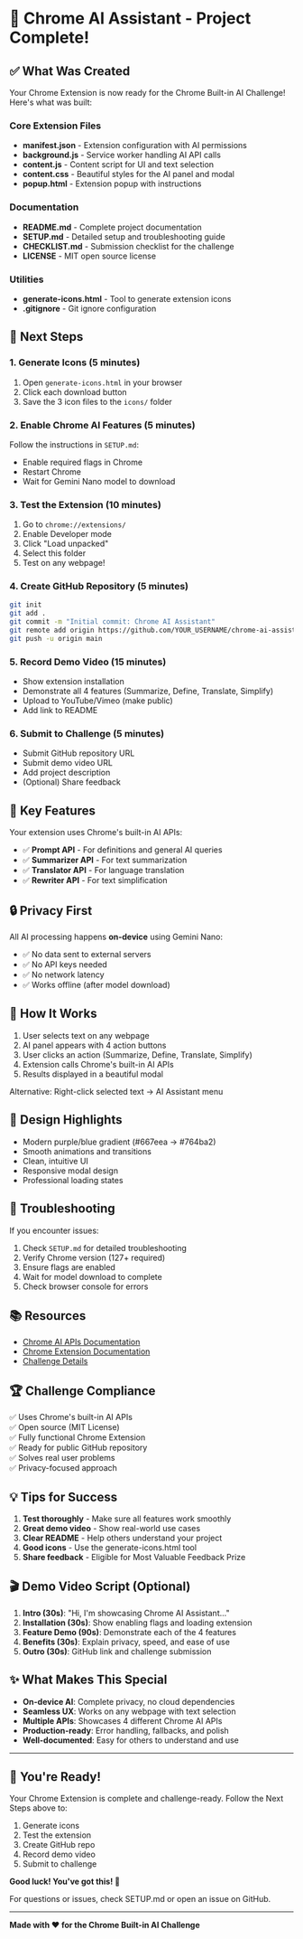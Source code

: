 # 🎉 Chrome AI Assistant - Project Complete!

## ✅ What Was Created

Your Chrome Extension is now ready for the Chrome Built-in AI Challenge! Here's what was built:

### Core Extension Files
- **manifest.json** - Extension configuration with AI permissions
- **background.js** - Service worker handling AI API calls
- **content.js** - Content script for UI and text selection
- **content.css** - Beautiful styles for the AI panel and modal
- **popup.html** - Extension popup with instructions

### Documentation
- **README.md** - Complete project documentation
- **SETUP.md** - Detailed setup and troubleshooting guide
- **CHECKLIST.md** - Submission checklist for the challenge
- **LICENSE** - MIT open source license

### Utilities
- **generate-icons.html** - Tool to generate extension icons
- **.gitignore** - Git ignore configuration

## 🚀 Next Steps

### 1. Generate Icons (5 minutes)
1. Open `generate-icons.html` in your browser
2. Click each download button
3. Save the 3 icon files to the `icons/` folder

### 2. Enable Chrome AI Features (5 minutes)
Follow the instructions in `SETUP.md`:
- Enable required flags in Chrome
- Restart Chrome
- Wait for Gemini Nano model to download

### 3. Test the Extension (10 minutes)
1. Go to `chrome://extensions/`
2. Enable Developer mode
3. Click "Load unpacked"
4. Select this folder
5. Test on any webpage!

### 4. Create GitHub Repository (5 minutes)
```bash
git init
git add .
git commit -m "Initial commit: Chrome AI Assistant"
git remote add origin https://github.com/YOUR_USERNAME/chrome-ai-assistant.git
git push -u origin main
```

### 5. Record Demo Video (15 minutes)
- Show extension installation
- Demonstrate all 4 features (Summarize, Define, Translate, Simplify)
- Upload to YouTube/Vimeo (make public)
- Add link to README

### 6. Submit to Challenge (5 minutes)
- Submit GitHub repository URL
- Submit demo video URL
- Add project description
- (Optional) Share feedback

## 🎯 Key Features

Your extension uses Chrome's built-in AI APIs:
- ✅ **Prompt API** - For definitions and general AI queries
- ✅ **Summarizer API** - For text summarization
- ✅ **Translator API** - For language translation
- ✅ **Rewriter API** - For text simplification

## 🔒 Privacy First

All AI processing happens **on-device** using Gemini Nano:
- ✅ No data sent to external servers
- ✅ No API keys needed
- ✅ No network latency
- ✅ Works offline (after model download)

## 📝 How It Works

1. User selects text on any webpage
2. AI panel appears with 4 action buttons
3. User clicks an action (Summarize, Define, Translate, Simplify)
4. Extension calls Chrome's built-in AI APIs
5. Results displayed in a beautiful modal

Alternative: Right-click selected text → AI Assistant menu

## 🎨 Design Highlights

- Modern purple/blue gradient (#667eea → #764ba2)
- Smooth animations and transitions
- Clean, intuitive UI
- Responsive modal design
- Professional loading states

## 🐛 Troubleshooting

If you encounter issues:
1. Check `SETUP.md` for detailed troubleshooting
2. Verify Chrome version (127+ required)
3. Ensure flags are enabled
4. Wait for model download to complete
5. Check browser console for errors

## 📚 Resources

- [Chrome AI APIs Documentation](https://developer.chrome.com/docs/ai)
- [Chrome Extension Documentation](https://developer.chrome.com/docs/extensions)
- [Challenge Details](https://developer.chrome.com/challenge)

## 🏆 Challenge Compliance

✅ Uses Chrome's built-in AI APIs  
✅ Open source (MIT License)  
✅ Fully functional Chrome Extension  
✅ Ready for public GitHub repository  
✅ Solves real user problems  
✅ Privacy-focused approach  

## 💡 Tips for Success

1. **Test thoroughly** - Make sure all features work smoothly
2. **Great demo video** - Show real-world use cases
3. **Clear README** - Help others understand your project
4. **Good icons** - Use the generate-icons.html tool
5. **Share feedback** - Eligible for Most Valuable Feedback Prize

## 🎬 Demo Video Script (Optional)

1. **Intro (30s)**: "Hi, I'm showcasing Chrome AI Assistant..."
2. **Installation (30s)**: Show enabling flags and loading extension
3. **Feature Demo (90s)**: Demonstrate each of the 4 features
4. **Benefits (30s)**: Explain privacy, speed, and ease of use
5. **Outro (30s)**: GitHub link and challenge submission

## ✨ What Makes This Special

- **On-device AI**: Complete privacy, no cloud dependencies
- **Seamless UX**: Works on any webpage with text selection
- **Multiple APIs**: Showcases 4 different Chrome AI APIs
- **Production-ready**: Error handling, fallbacks, and polish
- **Well-documented**: Easy for others to understand and use

---

## 🚀 You're Ready!

Your Chrome Extension is complete and challenge-ready. Follow the Next Steps above to:
1. Generate icons
2. Test the extension
3. Create GitHub repo
4. Record demo video
5. Submit to challenge

**Good luck! You've got this! 🎉**

For questions or issues, check SETUP.md or open an issue on GitHub.

---

**Made with ❤️ for the Chrome Built-in AI Challenge**
